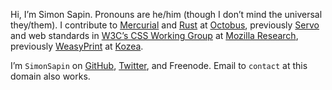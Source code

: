 Hi, I’m Simon Sapin.
Pronouns are he/him (though I don’t mind the universal they/them).
I contribute to [Mercurial](https://www.mercurial-scm.org/)
and [Rust](https://www.rust-lang.org/)
at [Octobus](https://octobus.net/),
previously [Servo](https://servo.org/)
and web standards in [W3C’s CSS Working Group](https://www.w3.org/Style/CSS/)
at [Mozilla Research](https://research.mozilla.org/),
previously [WeasyPrint](http://weasyprint.org) at [Kozea](https://www.kozea.fr/).

I’m `SimonSapin` on [GitHub](https://github.com/SimonSapin),
[Twitter](https://twitter.com/SimonSapin), and Freenode.
Email to `contact` at this domain also works.

